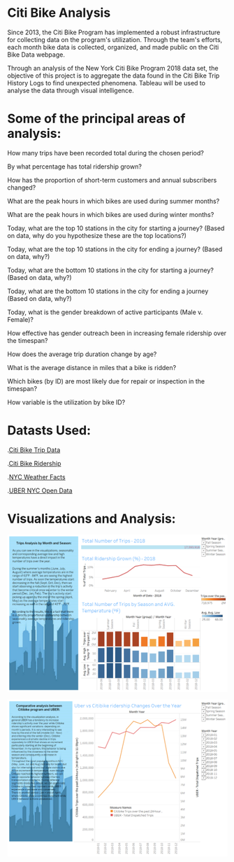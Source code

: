 # Citi Bike Analysis

Since 2013, the Citi Bike Program has implemented a robust infrastructure for collecting data on the program's utilization. Through the team's efforts, each month bike data is collected, organized, and made public on the Citi Bike Data webpage.

Through an analysis of the New York Citi Bike Program 2018 data set, the objective of this project is to aggregate the data found in the Citi Bike Trip History Logs to find unexpected phenomena. Tableau will be used to analyse the data through visual intelligence.

# Some of the principal areas of analysis:

How many trips have been recorded total during the chosen period?


By what percentage has total ridership grown?


How has the proportion of short-term customers and annual subscribers changed?


What are the peak hours in which bikes are used during summer months?


What are the peak hours in which bikes are used during winter months?


Today, what are the top 10 stations in the city for starting a journey? (Based on data, why do you hypothesize these are the top locations?)


Today, what are the top 10 stations in the city for ending a journey? (Based on data, why?)


Today, what are the bottom 10 stations in the city for starting a journey? (Based on data, why?)


Today, what are the bottom 10 stations in the city for ending a journey (Based on data, why?)


Today, what is the gender breakdown of active participants (Male v. Female)?


How effective has gender outreach been in increasing female ridership over the timespan?


How does the average trip duration change by age?


What is the average distance in miles that a bike is ridden?


Which bikes (by ID) are most likely due for repair or inspection in the timespan?


How variable is the utilization by bike ID?

# Datasts Used:

.[Citi Bike Trip Data](https://s3.amazonaws.com/tripdata/index.html)

.[Citi Bike Ridership](https://datawrapper.dwcdn.net/cZMp8/5/)

.[NYC Weather Facts](https://www.nyc.com/visitor_guide/weather_facts.75835/)

.[UBER NYC Open Data](https://data.cityofnewyork.us/Transportation/uber-Data/3jeu-mn7j)

# Visualizations and Analysis:

![total ridership grown](images/Citibike1.png)

![UBER vs Citibike](images/Citibike2.png)

